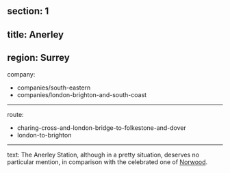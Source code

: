 section: 1
----
title: Anerley
----
region: Surrey
----
company:
- companies/south-eastern
- companies/london-brighton-and-south-coast
----
route:
- charing-cross-and-london-bridge-to-folkestone-and-dover
- london-to-brighton
----
text: The Anerley Station, although in a pretty situation, deserves no particular mention, in comparison with the celebrated one of [Norwood](/stations/norwood-upper).
